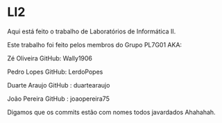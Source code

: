 # LI2

Aqui está feito o trabalho de Laboratórios de Informática II.


Este trabalho foi feito pelos membros do Grupo PL7G01 AKA:

Zé Oliveira GitHub: Wally1906

Pedro Lopes GitHub: LerdoPopes

Duarte Araujo GitHub : duartearaujo 

João Pereira GitHub : joaopereira75


Digamos que os commits estão com nomes todos javardados Ahahahah.

